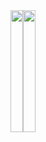 <!-- ### Hi there 👋 -->

<!--
**puchimilk/puchimilk** is a ✨ _special_ ✨ repository because its `README.md` (this file) appears on your GitHub profile.

Here are some ideas to get you started:

- 🔭 I’m currently working on ...
- 🌱 I’m currently learning ...
- 👯 I’m looking to collaborate on ...
- 🤔 I’m looking for help with ...
- 💬 Ask me about ...
- 📫 How to reach me: ...
- 😄 Pronouns: ...
- ⚡ Fun fact: ...
-->

<!-- GitHub Readme Stats -->
<div style="display: flex">
  <a href="https://github.com/anuraghazra/github-readme-stats">
    <img src="https://github-readme-stats.vercel.app/api?username=puchimilk&count_private=true&show_icons=true" style="height: 195px; width: 100%;" />
  </a>
  <a href="https://github.com/anuraghazra/convoychat">
    <img src="https://github-readme-stats.vercel.app/api/top-langs/?username=puchimilk&layout=compact" style="height: 195px; width: 100%;" />
  </a>
</div>

